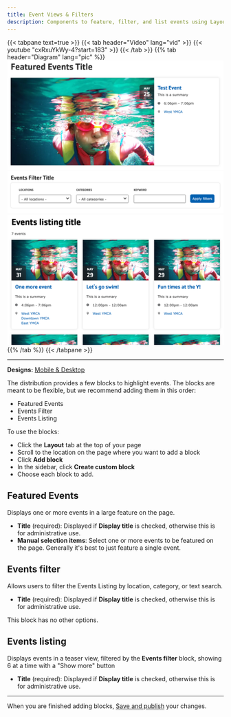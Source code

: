 ```yaml
---
title: Event Views & Filters
description: Components to feature, filter, and list events using Layout Builder.
---
```


{{< tabpane text=true >}}
{{< tab header="Video" lang="vid" >}}
{{< youtube "cxRxuYkWy-4?start=183" >}}
{{< /tab >}}
{{% tab header="Diagram" lang="pic" %}}
![A screenshot showing the Featured events block.](event-views--featured.png)
![A screenshot showing the Events filter block.](event-views--filter.png)
![A screenshot showing the Events listing block.](event-views--listing.png)
{{% /tab %}}
{{< /tabpane >}}

-----

**Designs:** [Mobile & Desktop](<../../../../../../assets/img/designs/lb-ui-kit/Event.jpg>)

The distribution provides a few blocks to highlight events. The blocks are meant to be flexible, but we recommend adding them in this order: 

- Featured Events
- Events Filter
- Events Listing

To use the blocks:

- Click the **Layout** tab at the top of your page
- Scroll to the location on the page where you want to add a block
- Click **Add block**
- In the sidebar, click **Create custom block**
- Choose each block to add.

## Featured Events

Displays one or more events in a large feature on the page.

- **Title** (required): Displayed if **Display title** is checked, otherwise this is for administrative use.
- **Manual selection items**: Select one or more events to be featured on the page. Generally it's best to just feature a single event.

## Events filter

Allows users to filter the Events Listing by location, category, or text search.

- **Title** (required): Displayed if **Display title** is checked, otherwise this is for administrative use.

This block has no other options.

## Events listing

Displays events in a teaser view, filtered by the **Events filter** block, showing 6 at a time with a "Show more" button

- **Title** (required): Displayed if **Display title** is checked, otherwise this is for administrative use.

---

When you are finished adding blocks, [Save and publish](../#saving-and-publishing) your changes.